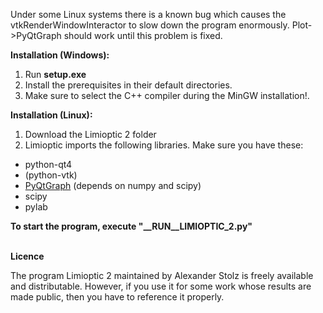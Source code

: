 Under some Linux systems there is a known bug which causes the vtkRenderWindowInteractor to slow down the program enormously. Plot->PyQtGraph should work until this problem is fixed.


<b>Installation (Windows):</b>

1. Run <b>setup.exe</b>
2. Install the prerequisites in their default directories.
3. Make sure to select the C++ compiler during the MinGW installation!.

<b>Installation (Linux):</b>

1. Download the Limioptic 2 folder
2. Limioptic imports the following libraries. Make sure you have these:
  - python-qt4
  - (python-vtk)
  - <a href="http://www.pyqtgraph.org/">PyQtGraph</a> (depends on numpy and scipy)
  - scipy
  - pylab

<b> To start the program, execute "__RUN__LIMIOPTIC_2.py"</b>

<br>
<b>Licence</b>

The program Limioptic 2 maintained by Alexander Stolz is freely available and distributable. However, if you use it for some work whose results are made public, then you have to reference it properly.
